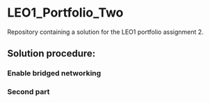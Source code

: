# LEO1_Portfolio_Two
Repository containing a solution for the LEO1 portfolio assignment 2.


## Solution procedure:

### Enable bridged networking

### Second part
